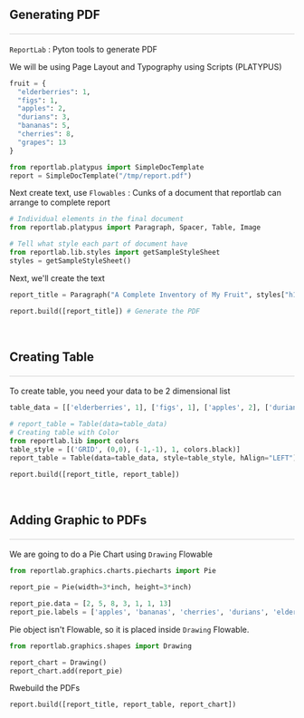 <style>hr{opacity: 20%; height: 1px!important; margin-bottom:0px!important</style>

## Generating PDF <hr/>
`ReportLab` : Pyton tools to generate PDF

We will be using Page Layout and Typography using Scripts (PLATYPUS)

```python
fruit = {
  "elderberries": 1,
  "figs": 1,
  "apples": 2,
  "durians": 3,
  "bananas": 5,
  "cherries": 8,
  "grapes": 13
}

from reportlab.platypus import SimpleDocTemplate
report = SimpleDocTemplate("/tmp/report.pdf")
```

Next create text, use `Flowables` : Cunks of a document that reportlab can arrange to complete report

```python
# Individual elements in the final document
from reportlab.platypus import Paragraph, Spacer, Table, Image

# Tell what style each part of document have
from reportlab.lib.styles import getSampleStyleSheet
styles = getSampleStyleSheet()
```

Next, we'll create the text
```python
report_title = Paragraph("A Complete Inventory of My Fruit", styles["h1"])

report.build([report_title]) # Generate the PDF
```

<br>

## Creating Table <hr/>
To create table, you need your data to be 2 dimensional list
```python
table_data = [['elderberries', 1], ['figs', 1], ['apples', 2], ['durians', 3], ['bananas', 5], ['cherries', 8], ['grapes', 13]]

# report_table = Table(data=table_data)
# Creating table with Color
from reportlab.lib import colors
table_style = [('GRID', (0,0), (-1,-1), 1, colors.black)]
report_table = Table(data=table_data, style=table_style, hAlign="LEFT")

report.build([report_title, report_table])
```

<br>

## Adding Graphic to PDFs <hr/>
We are going to do a Pie Chart using `Drawing` Flowable

```python
from reportlab.graphics.charts.piecharts import Pie

report_pie = Pie(width=3*inch, height=3*inch)
```
```python
report_pie.data = [2, 5, 8, 3, 1, 1, 13]
report_pie.labels = ['apples', 'bananas', 'cherries', 'durians', 'elderberries', 'figs', 'grapes']
```


Pie object isn't Flowable, so it is placed inside `Drawing` Flowable.
```python
from reportlab.graphics.shapes import Drawing

report_chart = Drawing()
report_chart.add(report_pie)
```

Rwebuild the PDFs
```python
report.build([report_title, report_table, report_chart])
```
